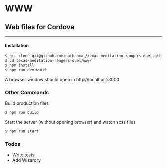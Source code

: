 # WWW

## Web files for Cordova 

-----

#### Installation

```sh
$ git clone git@github.com:nathanmal/texas-meditation-rangers-duel.git
$ cd texas-meditation-rangers-duel/www/
$ npm install
$ npm run dev:watch
```

A browser window should open in http://localhost:3000 

### Other Commands
Build production files
```sh
$ npm run build
```
Start the server (without opening browser) and watch scss files
```sh
$ npm run start
```


### Todos

 - Write tests
 - Add Wizardry

